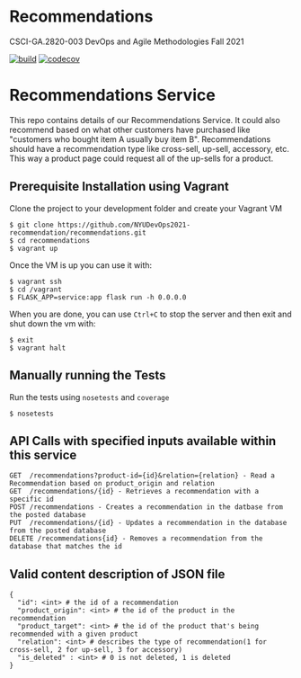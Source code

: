 # Recommendations
CSCI-GA.2820-003 DevOps and Agile Methodologies Fall 2021

[![build](https://github.com/NYUDevOps2021-recommendation/recommendations/actions/workflows/workflow.yml/badge.svg)](https://github.com/NYUDevOps2021-recommendation/recommendations/actions/workflows/workflow.yml)
[![codecov](https://codecov.io/gh/NYUDevOps2021-recommendation/recommendations/branch/main/graph/badge.svg?token=UWI2VFWQYH)](https://codecov.io/gh/NYUDevOps2021-recommendation/recommendations)

# Recommendations Service

This repo contains details of our Recommendations Service.
It could also recommend based on what other customers have purchased like "customers who bought item A 
usually buy item B". Recommendations should have a recommendation type like cross-sell, up-sell, accessory, etc. This way a product page could request all of the up-sells for a product.

## Prerequisite Installation using Vagrant

Clone the project to your development folder and create your Vagrant VM

    $ git clone https://github.com/NYUDevOps2021-recommendation/recommendations.git
    $ cd recommendations
    $ vagrant up
    
Once the VM is up you can use it with:

    $ vagrant ssh
    $ cd /vagrant
    $ FLASK_APP=service:app flask run -h 0.0.0.0

When you are done, you can use `Ctrl+C` to stop the server and then exit and shut down the vm with:

    $ exit
    $ vagrant halt


## Manually running the Tests

Run the tests using `nosetests` and `coverage`

    $ nosetests

## API Calls with specified inputs available within this service

    GET  /recommendations?product-id={id}&relation={relation} - Read a Recommendation based on product_origin and relation
    GET  /recommendations/{id} - Retrieves a recommendation with a specific id
    POST /recommendations - Creates a recommendation in the datbase from the posted database
    PUT  /recommendations/{id} - Updates a recommendation in the database from the posted database
    DELETE /recommendations{id} - Removes a recommendation from the database that matches the id


## Valid content description of JSON file

    {
      "id": <int> # the id of a recommendation 
	  "product_origin": <int> # the id of the product in the recommendation 
	  "product_target": <int> # the id of the product that's being recommended with a given product
	  "relation": <int> # describes the type of recommendation(1 for cross-sell, 2 for up-sell, 3 for accessory)
	  "is_deleted" : <int> # 0 is not deleted, 1 is deleted
    }
